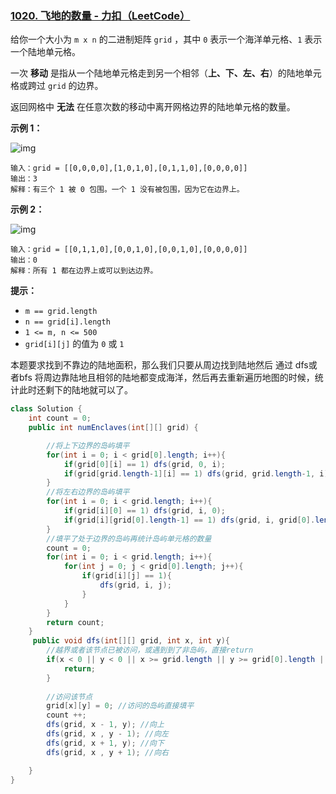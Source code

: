 ### [1020. 飞地的数量 - 力扣（LeetCode）](https://leetcode.cn/problems/number-of-enclaves/)

给你一个大小为 `m x n` 的二进制矩阵 `grid` ，其中 `0` 表示一个海洋单元格、`1` 表示一个陆地单元格。

一次 **移动** 是指从一个陆地单元格走到另一个相邻（**上、下、左、右**）的陆地单元格或跨过 `grid` 的边界。

返回网格中 **无法** 在任意次数的移动中离开网格边界的陆地单元格的数量。

 

**示例 1：**

![img](https://assets.leetcode.com/uploads/2021/02/18/enclaves1.jpg)

```
输入：grid = [[0,0,0,0],[1,0,1,0],[0,1,1,0],[0,0,0,0]]
输出：3
解释：有三个 1 被 0 包围。一个 1 没有被包围，因为它在边界上。
```

**示例 2：**

![img](https://assets.leetcode.com/uploads/2021/02/18/enclaves2.jpg)

```
输入：grid = [[0,1,1,0],[0,0,1,0],[0,0,1,0],[0,0,0,0]]
输出：0
解释：所有 1 都在边界上或可以到达边界。
```

 

**提示：**

- `m == grid.length`
- `n == grid[i].length`
- `1 <= m, n <= 500`
- `grid[i][j]` 的值为 `0` 或 `1`









本题要求找到不靠边的陆地面积，那么我们只要从周边找到陆地然后 通过 dfs或者bfs 将周边靠陆地且相邻的陆地都变成海洋，然后再去重新遍历地图的时候，统计此时还剩下的陆地就可以了。



```java
class Solution {
    int count = 0;
    public int numEnclaves(int[][] grid) {

        //将上下边界的岛屿填平
        for(int i = 0; i < grid[0].length; i++){
            if(grid[0][i] == 1) dfs(grid, 0, i);
            if(grid[grid.length-1][i] == 1) dfs(grid, grid.length-1, i); 
        }
        //将左右边界的岛屿填平
        for(int i = 0; i < grid.length; i++){
            if(grid[i][0] == 1) dfs(grid, i, 0);
            if(grid[i][grid[0].length-1] == 1) dfs(grid, i, grid[0].length-1);
        }
        //填平了处于边界的岛屿再统计岛屿单元格的数量
        count = 0;
        for(int i = 0; i < grid.length; i++){
            for(int j = 0; j < grid[0].length; j++){
                if(grid[i][j] == 1){
                    dfs(grid, i, j);
                }
            }
        }
        return count;
    }
     public void dfs(int[][] grid, int x, int y){
        //越界或者该节点已被访问，或遇到到了非岛屿，直接return
        if(x < 0 || y < 0 || x >= grid.length || y >= grid[0].length || grid[x][y] == 0){
            return;
        }
 
        //访问该节点
        grid[x][y] = 0; //访问的岛屿直接填平
        count ++;
        dfs(grid, x - 1, y); //向上
        dfs(grid, x , y - 1); //向左
        dfs(grid, x + 1, y); //向下 
        dfs(grid, x , y + 1); //向右

    }
}
```

